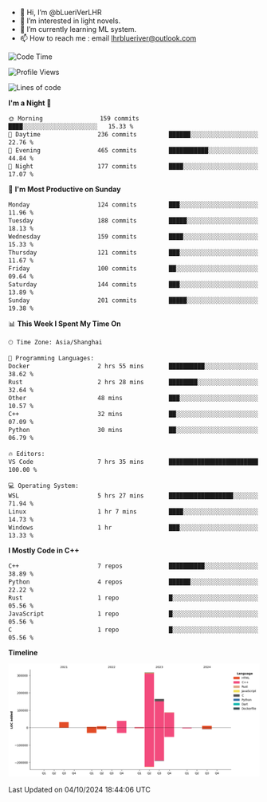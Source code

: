 - 👋 Hi, I’m @bLueriVerLHR
- 👀 I’m interested in light novels.
- 🌱 I’m currently learning ML system.
- 📫 How to reach me : email lhrblueriver@outlook.com

<!--START_SECTION:waka-->
![Code Time](http://img.shields.io/badge/Code%20Time-88%20hrs%2053%20mins-blue)

![Profile Views](http://img.shields.io/badge/Profile%20Views-6-blue)

![Lines of code](https://img.shields.io/badge/From%20Hello%20World%20I%27ve%20Written-664.3%20thousand%20lines%20of%20code-blue)

**I'm a Night 🦉** 

```text
🌞 Morning                159 commits         ████░░░░░░░░░░░░░░░░░░░░░   15.33 % 
🌆 Daytime                236 commits         ██████░░░░░░░░░░░░░░░░░░░   22.76 % 
🌃 Evening                465 commits         ███████████░░░░░░░░░░░░░░   44.84 % 
🌙 Night                  177 commits         ████░░░░░░░░░░░░░░░░░░░░░   17.07 % 
```
📅 **I'm Most Productive on Sunday** 

```text
Monday                   124 commits         ███░░░░░░░░░░░░░░░░░░░░░░   11.96 % 
Tuesday                  188 commits         █████░░░░░░░░░░░░░░░░░░░░   18.13 % 
Wednesday                159 commits         ████░░░░░░░░░░░░░░░░░░░░░   15.33 % 
Thursday                 121 commits         ███░░░░░░░░░░░░░░░░░░░░░░   11.67 % 
Friday                   100 commits         ██░░░░░░░░░░░░░░░░░░░░░░░   09.64 % 
Saturday                 144 commits         ███░░░░░░░░░░░░░░░░░░░░░░   13.89 % 
Sunday                   201 commits         █████░░░░░░░░░░░░░░░░░░░░   19.38 % 
```


📊 **This Week I Spent My Time On** 

```text
🕑︎ Time Zone: Asia/Shanghai

💬 Programming Languages: 
Docker                   2 hrs 55 mins       ██████████░░░░░░░░░░░░░░░   38.62 % 
Rust                     2 hrs 28 mins       ████████░░░░░░░░░░░░░░░░░   32.64 % 
Other                    48 mins             ███░░░░░░░░░░░░░░░░░░░░░░   10.57 % 
C++                      32 mins             ██░░░░░░░░░░░░░░░░░░░░░░░   07.09 % 
Python                   30 mins             ██░░░░░░░░░░░░░░░░░░░░░░░   06.79 % 

🔥 Editors: 
VS Code                  7 hrs 35 mins       █████████████████████████   100.00 % 

💻 Operating System: 
WSL                      5 hrs 27 mins       ██████████████████░░░░░░░   71.94 % 
Linux                    1 hr 7 mins         ████░░░░░░░░░░░░░░░░░░░░░   14.73 % 
Windows                  1 hr                ███░░░░░░░░░░░░░░░░░░░░░░   13.33 % 
```

**I Mostly Code in C++** 

```text
C++                      7 repos             ██████████░░░░░░░░░░░░░░░   38.89 % 
Python                   4 repos             ██████░░░░░░░░░░░░░░░░░░░   22.22 % 
Rust                     1 repo              █░░░░░░░░░░░░░░░░░░░░░░░░   05.56 % 
JavaScript               1 repo              █░░░░░░░░░░░░░░░░░░░░░░░░   05.56 % 
C                        1 repo              █░░░░░░░░░░░░░░░░░░░░░░░░   05.56 % 
```



**Timeline**

![Lines of Code chart](https://raw.githubusercontent.com/bLueriVerLHR/bLueriVerLHR/main/assets/bar_graph.png)


 Last Updated on 04/10/2024 18:44:06 UTC
<!--END_SECTION:waka-->
